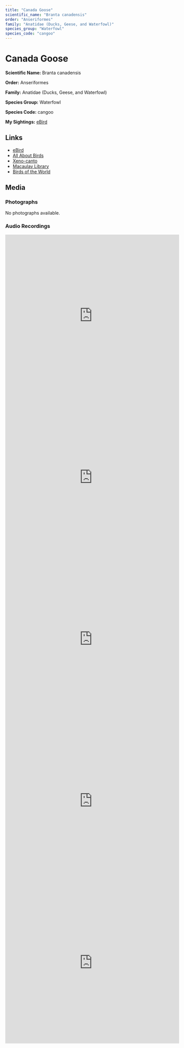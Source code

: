 ```yaml
---
title: "Canada Goose"
scientific_name: "Branta canadensis"
order: "Anseriformes"
family: "Anatidae (Ducks, Geese, and Waterfowl)"
species_group: "Waterfowl"
species_code: "cangoo"
---
```


# Canada Goose

**Scientific Name:** Branta canadensis

**Order:** Anseriformes

**Family:** Anatidae (Ducks, Geese, and Waterfowl)

**Species Group:** Waterfowl

**Species Code:** cangoo

**My Sightings:** [eBird](https://ebird.org/lifelist?r=world&time=life&spp=cangoo)

## Links
* [eBird](https://ebird.org/species/cangoo) 
* [All About Birds](https://www.allaboutbirds.org/guide/cangoo) 
* [Xeno-canto](https://www.xeno-canto.org/species/cangoo) 
* [Macaulay Library](https://search.macaulaylibrary.org/catalog?taxonCode=cangoo&sort=rating_rank_desc)
* [Birds of the World](https://birdsoftheworld.org/bow/species/cangoo)

## Media
### Photographs
No photographs available.

### Audio Recordings
<iframe src="https://macaulaylibrary.org/asset/626617689/embed" width="550" height="510" frameborder="0" allowfullscreen></iframe>
<iframe src="https://macaulaylibrary.org/asset/626617690/embed" width="550" height="510" frameborder="0" allowfullscreen></iframe>
<iframe src="https://macaulaylibrary.org/asset/626617929/embed" width="550" height="510" frameborder="0" allowfullscreen></iframe>
<iframe src="https://macaulaylibrary.org/asset/626915514/embed" width="550" height="510" frameborder="0" allowfullscreen></iframe>
<iframe src="https://macaulaylibrary.org/asset/626915515/embed" width="550" height="510" frameborder="0" allowfullscreen></iframe>

